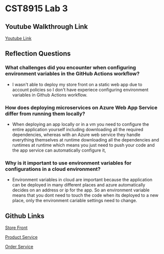 # CST8915 Lab 3

## Youtube Walkthrough Link

[Youtube Link](https://youtu.be/btlJuNJuedE)

## Reflection Questions

### What challenges did you encounter when configuring environment variables in the GitHub Actions workflow?

- I wasn't able to deploy my store front on a static web app due to account policies so I don't have experiece configuring environment variables in Github Actions workflow.

### How does deploying microservices on Azure Web App Service differ from running them locally?

- When deploying an app locally or in a vm you need to configure the entire application yourself including downloading all the required dependencies, whereas with an Azure web service they handle everything themselves at runtime downloading all the dependencies and runtimes at runtime which means you just need to push your code and the app service can automatically configure it,

### Why is it important to use environment variables for configurations in a cloud environment?

- Environment variables in cloud are important because the application can be deployed in many different places and azure automatically decides on an address or ip for the app. So an environment variable means that you dont need to touch the code when its deployed to a new place, only the environment cariable settings need to change.

## Github Links

[Store Front](https://github.com/demurphyh/store-front.git)

[Product Service](https://github.com/demurphyh/product-service)

[Order Service](https://github.com/demurphyh/order-service)
